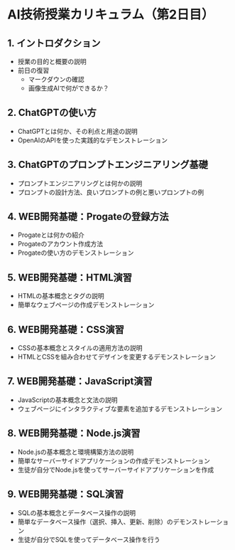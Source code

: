 # AI技術授業カリキュラム（第2日目）

## 1. イントロダクション
- 授業の目的と概要の説明
- 前日の復習
  - マークダウンの確認
  - 画像生成AIで何ができるか？ 

## 2. ChatGPTの使い方
- ChatGPTとは何か、その利点と用途の説明
- OpenAIのAPIを使った実践的なデモンストレーション

## 3. ChatGPTのプロンプトエンジニアリング基礎
- プロンプトエンジニアリングとは何かの説明
- プロンプトの設計方法、良いプロンプトの例と悪いプロンプトの例

## 4. WEB開発基礎：Progateの登録方法
- Progateとは何かの紹介
- Progateのアカウント作成方法
- Progateの使い方のデモンストレーション

## 5. WEB開発基礎：HTML演習
- HTMLの基本概念とタグの説明
- 簡単なウェブページの作成デモンストレーション

## 6. WEB開発基礎：CSS演習
- CSSの基本概念とスタイルの適用方法の説明
- HTMLとCSSを組み合わせてデザインを変更するデモンストレーション

## 7. WEB開発基礎：JavaScript演習
- JavaScriptの基本概念と文法の説明
- ウェブページにインタラクティブな要素を追加するデモンストレーション

## 8. WEB開発基礎：Node.js演習
- Node.jsの基本概念と環境構築方法の説明
- 簡単なサーバーサイドアプリケーションの作成デモンストレーション
- 生徒が自分でNode.jsを使ってサーバーサイドアプリケーションを作成

## 9. WEB開発基礎：SQL演習
- SQLの基本概念とデータベース操作の説明
- 簡単なデータベース操作（選択、挿入、更新、削除）のデモンストレーション
- 生徒が自分でSQLを使ってデータベース操作を行う
